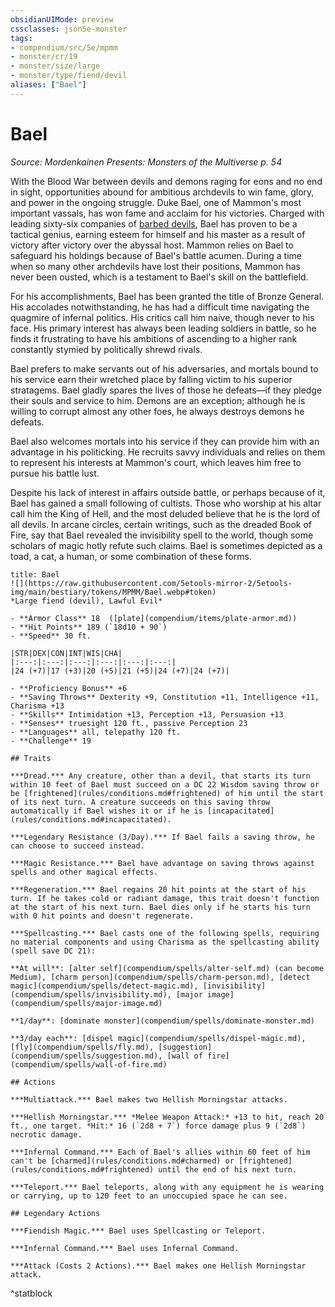 ```yaml
---
obsidianUIMode: preview
cssclasses: json5e-monster
tags:
- compendium/src/5e/mpmm
- monster/cr/19
- monster/size/large
- monster/type/fiend/devil
aliases: ["Bael"]
---
```

# Bael
*Source: Mordenkainen Presents: Monsters of the Multiverse p. 54*  

With the Blood War between devils and demons raging for eons and no end in sight, opportunities abound for ambitious archdevils to win fame, glory, and power in the ongoing struggle. Duke Bael, one of Mammon's most important vassals, has won fame and acclaim for his victories. Charged with leading sixty-six companies of [barbed devils](compendium/bestiary/fiend/barbed-devil.md), Bael has proven to be a tactical genius, earning esteem for himself and his master as a result of victory after victory over the abyssal host. Mammon relies on Bael to safeguard his holdings because of Bael's battle acumen. During a time when so many other archdevils have lost their positions, Mammon has never been ousted, which is a testament to Bael's skill on the battlefield.

For his accomplishments, Bael has been granted the title of Bronze General. His accolades notwithstanding, he has had a difficult time navigating the quagmire of infernal politics. His critics call him naive, though never to his face. His primary interest has always been leading soldiers in battle, so he finds it frustrating to have his ambitions of ascending to a higher rank constantly stymied by politically shrewd rivals.

Bael prefers to make servants out of his adversaries, and mortals bound to his service earn their wretched place by falling victim to his superior stratagems. Bael gladly spares the lives of those he defeats—if they pledge their souls and service to him. Demons are an exception; although he is willing to corrupt almost any other foes, he always destroys demons he defeats.

Bael also welcomes mortals into his service if they can provide him with an advantage in his politicking. He recruits savvy individuals and relies on them to represent his interests at Mammon's court, which leaves him free to pursue his battle lust.

Despite his lack of interest in affairs outside battle, or perhaps because of it, Bael has gained a small following of cultists. Those who worship at his altar call him the King of Hell, and the most deluded believe that he is the lord of all devils. In arcane circles, certain writings, such as the dreaded Book of Fire, say that Bael revealed the invisibility spell to the world, though some scholars of magic hotly refute such claims. Bael is sometimes depicted as a toad, a cat, a human, or some combination of these forms.

```ad-statblock
title: Bael
![](https://raw.githubusercontent.com/5etools-mirror-2/5etools-img/main/bestiary/tokens/MPMM/Bael.webp#token)
*Large fiend (devil), Lawful Evil*

- **Armor Class** 18  ([plate](compendium/items/plate-armor.md))
- **Hit Points** 189 (`18d10 + 90`)
- **Speed** 30 ft.

|STR|DEX|CON|INT|WIS|CHA|
|:---:|:---:|:---:|:---:|:---:|:---:|
|24 (+7)|17 (+3)|20 (+5)|21 (+5)|24 (+7)|24 (+7)|

- **Proficiency Bonus** +6
- **Saving Throws** Dexterity +9, Constitution +11, Intelligence +11, Charisma +13
- **Skills** Intimidation +13, Perception +13, Persuasion +13
- **Senses** truesight 120 ft., passive Perception 23
- **Languages** all, telepathy 120 ft.
- **Challenge** 19

## Traits

***Dread.*** Any creature, other than a devil, that starts its turn within 10 feet of Bael must succeed on a DC 22 Wisdom saving throw or be [frightened](rules/conditions.md#frightened) of him until the start of its next turn. A creature succeeds on this saving throw automatically if Bael wishes it or if he is [incapacitated](rules/conditions.md#incapacitated).

***Legendary Resistance (3/Day).*** If Bael fails a saving throw, he can choose to succeed instead.

***Magic Resistance.*** Bael have advantage on saving throws against spells and other magical effects.

***Regeneration.*** Bael regains 20 hit points at the start of his turn. If he takes cold or radiant damage, this trait doesn't function at the start of his next turn. Bael dies only if he starts his turn with 0 hit points and doesn't regenerate.

***Spellcasting.*** Bael casts one of the following spells, requiring no material components and using Charisma as the spellcasting ability (spell save DC 21):

**At will**: [alter self](compendium/spells/alter-self.md) (can become Medium), [charm person](compendium/spells/charm-person.md), [detect magic](compendium/spells/detect-magic.md), [invisibility](compendium/spells/invisibility.md), [major image](compendium/spells/major-image.md)

**1/day**: [dominate monster](compendium/spells/dominate-monster.md)

**3/day each**: [dispel magic](compendium/spells/dispel-magic.md), [fly](compendium/spells/fly.md), [suggestion](compendium/spells/suggestion.md), [wall of fire](compendium/spells/wall-of-fire.md)

## Actions

***Multiattack.*** Bael makes two Hellish Morningstar attacks.

***Hellish Morningstar.*** *Melee Weapon Attack:* +13 to hit, reach 20 ft., one target. *Hit:* 16 (`2d8 + 7`) force damage plus 9 (`2d8`) necrotic damage.

***Infernal Command.*** Each of Bael's allies within 60 feet of him can't be [charmed](rules/conditions.md#charmed) or [frightened](rules/conditions.md#frightened) until the end of his next turn.

***Teleport.*** Bael teleports, along with any equipment he is wearing or carrying, up to 120 feet to an unoccupied space he can see.

## Legendary Actions

***Fiendish Magic.*** Bael uses Spellcasting or Teleport.

***Infernal Command.*** Bael uses Infernal Command.

***Attack (Costs 2 Actions).*** Bael makes one Hellish Morningstar attack.
```
^statblock